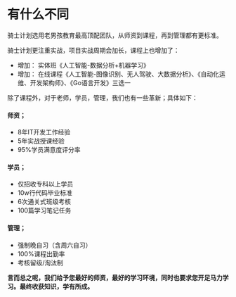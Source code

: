 # 有什么不同
骑士计划选用老男孩教育最高顶配团队，从师资到课程，再到管理都有更标准。  

骑士计划更注重实战，项目实战周期会加长，课程上也增加了：  

- 增加： 实体班《人工智能-数据分析+机器学习》  
- 增加： 在线课程《人工智能-图像识别、无人驾驶、大数据分析》、《自动化运维、开发架构师》、《Go语言开发》三选一  



除了课程外，对于老师，学员，管理，我们也有一些革新；具体如下：  
#### 师资；  
- 8年IT开发工作经验  
- 5年实战授课经验  
- 95%学员满意度评分率  

#### 学员；  
- 仅招收专科以上学员  
- 10w行代码毕业标准  
- 6次通关式班级考核  
- 100篇学习笔记任务  

#### 管理；  
- 强制晚自习（含周六自习）  
- 100%课程出勤率  
- 考核留级/淘汰制  

**言而总之呢，我们给予您最好的师资，最好的学习环境，同时也要求您开足马力学习。最终收获知识，学有所成。**  
